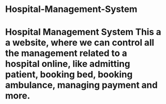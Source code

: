 # Hospital-Management-System
# Hospital Management System  This a a website, where we can control all the management related to a hospital online, like admitting patient, booking bed, booking ambulance, managing payment and more.
